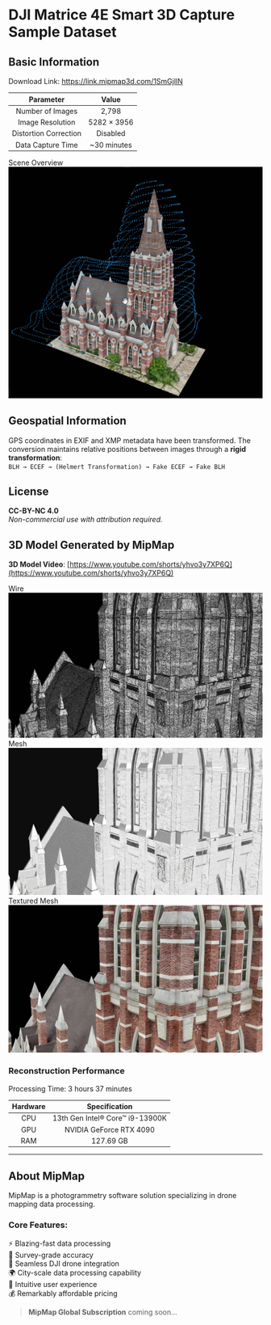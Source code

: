 # DJI Matrice 4E Smart 3D Capture Sample Dataset

## Basic Information

Download Link: https://link.mipmap3d.com/1SmGjllN  

| Parameter             | Value          |
|:---------------------:|:--------------:|
| Number of Images      | 2,798          |
| Image Resolution      | 5282 × 3956    |
| Distortion Correction | Disabled       |
| Data Capture Time     | ~30 minutes    |

Scene Overview    
![Wire](img/overview.jpg)

## Geospatial Information
GPS coordinates in EXIF and XMP metadata have been transformed. The conversion maintains relative positions between images through a **rigid transformation**:  
`BLH → ECEF → (Helmert Transformation) → Fake ECEF → Fake BLH`

## License
**CC-BY-NC 4.0**  
*Non-commercial use with attribution required.*

## 3D Model Generated by MipMap
**3D Model Video**: [https://www.youtube.com/shorts/yhvo3y7XP6Q](https://www.youtube.com/shorts/yhvo3y7XP6Q)

Wire  
![Wire](img/wire.jpg)
Mesh  
![Mesh](img/mesh.jpg)
Textured Mesh  
![TexturedMesh](img/texture.jpg)  

### Reconstruction Performance  

Processing Time: 3 hours 37 minutes

| Hardware        | Specification                  |
|:---------------:|:------------------------------:|
| CPU             | 13th Gen Intel® Core™ i9-13900K |
| GPU             | NVIDIA GeForce RTX 4090       |
| RAM             | 127.69 GB                     |

---

## About MipMap
MipMap is a photogrammetry software solution specializing in drone mapping data processing.  

### Core Features:
⚡️ Blazing-fast data processing  
🎯 Survey-grade accuracy  
🔗 Seamless DJI drone integration  
🌍 City-scale data processing capability  
🧩 Intuitive user experience  
💰 Remarkably affordable pricing

> **MipMap Global Subscription** coming soon...
